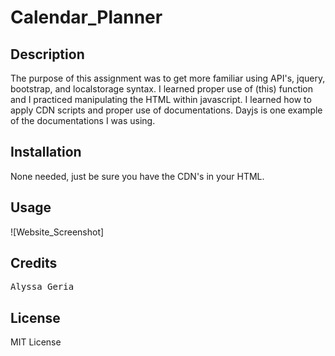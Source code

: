 # Calendar_Planner

## Description

The purpose of this assignment was to get more familiar using API's, jquery, bootstrap, and localstorage syntax. I learned proper use of (this) function and I practiced manipulating the HTML within javascript. I learned how to apply CDN scripts and proper use of documentations. Dayjs is one example of the documentations I was using.

## Installation

None needed, just be sure you have the CDN's in your HTML.

## Usage

![Website_Screenshot]

## Credits

<pre>Alyssa Geria</pre>

## License

MIT License